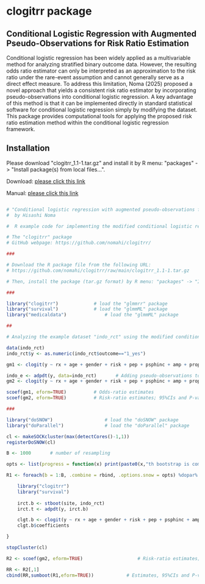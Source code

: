 
# clogitrr package


## Conditional Logistic Regression with Augmented Pseudo-Observations for Risk Ratio Estimation

Conditional logistic regression has been widely applied as a multivariable method for analyzing stratified binary outcome data. However, the resulting odds ratio estimator can only be interpreted as an approximation to the risk ratio under the rare-event assumption and cannot generally serve as a direct effect measure. To address this limitation, Noma (2025) proposed a novel approach that yields a consistent risk ratio estimator by incorporating pseudo-observations into conditional logistic regression. A key advantage of this method is that it can be implemented directly in standard statistical software for conditional logistic regression simply by modifying the dataset. This package provides computational tools for applying the proposed risk ratio estimation method within the conditional logistic regression framework.



## Installation

Please download "clogitrr_1.1-1.tar.gz" and install it by R menu: "packages" -> "Install package(s) from local files...".

Download: [please click this link](https://github.com/nomahi/clogitrr/raw/main/clogitrr_1.1-1.tar.gz)

Manual: [please click this link](https://github.com/nomahi/clogitrr/raw/main/clogitrr_1.1-1.pdf)





```r

# "Conditional logistic regression with augmented pseudo-observations for risk ratio estimation"
#  by Hisashi Noma

#  R example code for implementing the modified conditional logistic regression analysis

# The "clogitrr" package
# GitHub webpage: https://github.com/nomahi/clogitrr/

###

# Download the R package file from the following URL:
# https://github.com/nomahi/clogitrr/raw/main/clogitrr_1.1-1.tar.gz

# Then, install the package (tar.gz format) by R menu: "packages" -> "Install package(s) from local files...".

###

library("clogitrr")				# load the "glmmrr" package
library("survival")				# load the "glmmML" package
library("medicaldata")				# load the "glmmML" package

##

# Analyzing the example dataset "indo_rct" using the modified conditional logistic regression analysis

data(indo_rct)
indo_rct$y <- as.numeric(indo_rct$outcome=="1_yes")

gm1 <- clogit(y ~ rx + age + gender + risk + pep + psphinc + amp + prophystent + strata(site), data=indo_rct)

indo_e <- adpdt(y, data=indo_rct)		# Adding pseudo-observations to the original dataset
gm2 <- clogit(y ~ rx + age + gender + risk + pep + psphinc + amp + prophystent + strata(site), data=indo_e)

scoef(gm1, eform=TRUE)			# Odds-ratio estimates
scoef(gm2, eform=TRUE)			# Risk-ratio estimates; 95%CIs and P-values are incorrect (based on the naive model variances)

###

library("doSNOW")					# load the "doSNOW" package
library("doParallel")				# load the "doParallel" package

cl <- makeSOCKcluster(max(detectCores()-1,1))
registerDoSNOW(cl)

B <- 1000		# number of resampling

opts <- list(progress = function(x) print(paste0(x,"th bootstrap is completed.")))

R1 <- foreach(b = 1:B, .combine = rbind, .options.snow = opts) %dopar% {

	library("clogitrr")
	library("survival")
	
	irct.b <- stboot(site, indo_rct)
	irct.t <- adpdt(y, irct.b) 

	clgt.b <- clogit(y ~ rx + age + gender + risk + pep + psphinc + amp + prophystent + strata(site), data=irct.t)		# Modified conditional logistic regression analysis with pseudo-observations
	clgt.b$coefficients

}

stopCluster(cl)

R2 <- scoef(gm2, eform=TRUE)					# Risk-ratio estimates; 95%CIs and P-values are incorrect (based on the naive model variances)

RR <- R2[,1]
cbind(RR,sumboot(R1,eform=TRUE))			# Estimates, 95%CIs and P-values of risk-ratios by bootstrap

